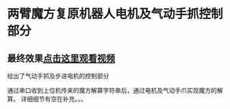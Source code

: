 # 两臂魔方复原机器人电机及气动手抓控制部分
## 最终效果[点击这里观看视频](https://www.bilibili.com/video/BV1dv4y1X7jk/?spm_id_from=333.999.0.0&vd_source=507a3507231db33770b846a9a609e78e)  

给出了气动手抓及步进电机的控制部分

通过串口收到上位机传来的魔方解算字符串后，通过电机及气动手爪实现魔方的解算。
详细细节有空在补充。。。
